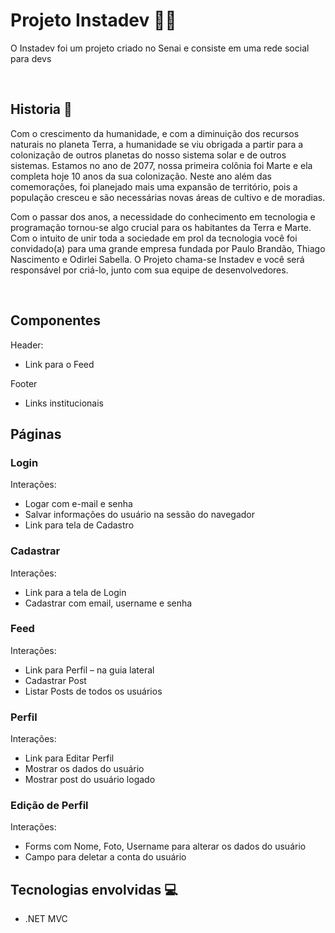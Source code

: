 # Projeto Instadev 🤳🏻
O Instadev foi um projeto criado no Senai e consiste em uma rede social para devs

<br>

## Historia 📖
Com o crescimento da humanidade, e com a diminuição dos recursos naturais no
planeta Terra, a humanidade se viu obrigada a partir para a colonização de outros
planetas do nosso sistema solar e de outros sistemas.
Estamos no ano de 2077, nossa primeira colônia foi Marte e ela completa hoje 10
anos da sua colonização. Neste ano além das comemorações, foi planejado mais
uma expansão de território, pois a população cresceu e são necessárias novas
áreas de cultivo e de moradias.

Com o passar dos anos, a necessidade do conhecimento em tecnologia e
programação tornou-se algo crucial para os habitantes da Terra e Marte. Com o
intuito de unir toda a sociedade em prol da tecnologia você foi convidado(a) para
uma grande empresa fundada por Paulo Brandão, Thiago Nascimento e Odirlei
Sabella. O Projeto chama-se Instadev e você será responsável por criá-lo, junto com
sua equipe de desenvolvedores.

<br>

## Componentes

Header:
- Link para o Feed

Footer
- Links institucionais

## Páginas

### Login
 Interações:
- Logar com e-mail e senha
- Salvar informações do usuário na sessão do navegador
- Link para tela de Cadastro

### Cadastrar
Interações:
- Link para a tela de Login
- Cadastrar com email, username e senha

### Feed
Interações:
- Link para Perfil – na guia lateral
- Cadastrar Post
- Listar Posts de todos os usuários

### Perfil
Interações:
- Link para Editar Perfil
- Mostrar os dados do usuário
- Mostrar post do usuário logado

### Edição de Perfil
Interações:
- Forms com Nome, Foto, Username para alterar os dados do usuário 
- Campo para deletar a conta do usuário

## Tecnologias envolvidas 💻
- .NET MVC
